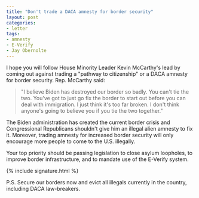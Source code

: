 ```yaml
---
title: "Don't trade a DACA amnesty for border security"
layout: post
categories:
- letter
tags:
- amnesty
- E-Verify
- Jay Obernolte
---
```


I hope you will follow House Minority Leader Kevin McCarthy's lead by coming out against trading a "pathway to citizenship" or a DACA amnesty for border security. Rep. McCarthy said:

> "I believe Biden has destroyed our border so badly. You can't tie the two. You've got to just go fix the border to start out before you can deal with immigration. I just think it's too far broken. I don't think anyone's going to believe you if you tie the two together."

The Biden administration has created the current border crisis and Congressional Republicans shouldn't give him an illegal alien amnesty to fix it. Moreover, trading amnesty for increased border security will only encourage more people to come to the U.S. illegally.

Your top priority should be passing legislation to close asylum loopholes, to improve border infrastructure, and to mandate use of the E-Verify system.

{% include signature.html %}

P.S. Secure our borders now and evict all illegals currently in the country, including DACA law-breakers.